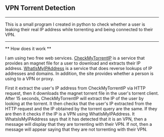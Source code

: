 ## VPN Torrent Detection
---

This is a small program I created in python to check whether a user is leaking their real IP address while torrenting and being connected to their VPN.

---

** How does it work **

I am using two free web services. 
[CheckMyTorrentIP](http://checkmytorrentip.upcoil.com) is a service that provides an magnet file for a user to download and extracts their IP address.
[WhatIsMyIPAddress](https://whatismyipaddress.com) is a service that does reverse lookups of IP addresses and domains. In addition, the site provides whether a person is using to a VPN or proxy.

First it extract the user's IP address from CheckMyTorrentIP via HTTP request, then it downloads the magnet torrent file in the user's torrent client.
After 15 seconds, CheckMyTorrentIP will extract the IP of the user by looking at the torrent. It then checks that the user's IP extracted from the HTTP request and the IP obtained by the torrent query are the same.
If they are then it checks if the IP is a VPN using WhatIsMyIPAddress. It WhatsIsMyIPAddress says that it has detected that it is an VPN, then a message will display that they are torrenting with their VPN.
If not, then a message will appear saying that they are not torrenting with their VPN.


